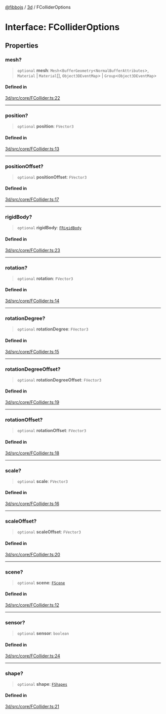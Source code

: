 [@fibbojs](/api/index) / [3d](/api/3d) / FColliderOptions

# Interface: FColliderOptions

## Properties

### mesh?

> `optional` **mesh**: `Mesh`\<`BufferGeometry`\<`NormalBufferAttributes`\>, `Material` \| `Material`[], `Object3DEventMap`\> \| `Group`\<`Object3DEventMap`\>

#### Defined in

[3d/src/core/FCollider.ts:22](https://github.com/fibbojs/fibbo/blob/a8d7b4720cdb2648ddcb2159cdc3e3671c6aee98/packages/3d/src/core/FCollider.ts#L22)

***

### position?

> `optional` **position**: `FVector3`

#### Defined in

[3d/src/core/FCollider.ts:13](https://github.com/fibbojs/fibbo/blob/a8d7b4720cdb2648ddcb2159cdc3e3671c6aee98/packages/3d/src/core/FCollider.ts#L13)

***

### positionOffset?

> `optional` **positionOffset**: `FVector3`

#### Defined in

[3d/src/core/FCollider.ts:17](https://github.com/fibbojs/fibbo/blob/a8d7b4720cdb2648ddcb2159cdc3e3671c6aee98/packages/3d/src/core/FCollider.ts#L17)

***

### rigidBody?

> `optional` **rigidBody**: [`FRigidBody`](../classes/FRigidBody.md)

#### Defined in

[3d/src/core/FCollider.ts:23](https://github.com/fibbojs/fibbo/blob/a8d7b4720cdb2648ddcb2159cdc3e3671c6aee98/packages/3d/src/core/FCollider.ts#L23)

***

### rotation?

> `optional` **rotation**: `FVector3`

#### Defined in

[3d/src/core/FCollider.ts:14](https://github.com/fibbojs/fibbo/blob/a8d7b4720cdb2648ddcb2159cdc3e3671c6aee98/packages/3d/src/core/FCollider.ts#L14)

***

### rotationDegree?

> `optional` **rotationDegree**: `FVector3`

#### Defined in

[3d/src/core/FCollider.ts:15](https://github.com/fibbojs/fibbo/blob/a8d7b4720cdb2648ddcb2159cdc3e3671c6aee98/packages/3d/src/core/FCollider.ts#L15)

***

### rotationDegreeOffset?

> `optional` **rotationDegreeOffset**: `FVector3`

#### Defined in

[3d/src/core/FCollider.ts:19](https://github.com/fibbojs/fibbo/blob/a8d7b4720cdb2648ddcb2159cdc3e3671c6aee98/packages/3d/src/core/FCollider.ts#L19)

***

### rotationOffset?

> `optional` **rotationOffset**: `FVector3`

#### Defined in

[3d/src/core/FCollider.ts:18](https://github.com/fibbojs/fibbo/blob/a8d7b4720cdb2648ddcb2159cdc3e3671c6aee98/packages/3d/src/core/FCollider.ts#L18)

***

### scale?

> `optional` **scale**: `FVector3`

#### Defined in

[3d/src/core/FCollider.ts:16](https://github.com/fibbojs/fibbo/blob/a8d7b4720cdb2648ddcb2159cdc3e3671c6aee98/packages/3d/src/core/FCollider.ts#L16)

***

### scaleOffset?

> `optional` **scaleOffset**: `FVector3`

#### Defined in

[3d/src/core/FCollider.ts:20](https://github.com/fibbojs/fibbo/blob/a8d7b4720cdb2648ddcb2159cdc3e3671c6aee98/packages/3d/src/core/FCollider.ts#L20)

***

### scene?

> `optional` **scene**: [`FScene`](../classes/FScene.md)

#### Defined in

[3d/src/core/FCollider.ts:12](https://github.com/fibbojs/fibbo/blob/a8d7b4720cdb2648ddcb2159cdc3e3671c6aee98/packages/3d/src/core/FCollider.ts#L12)

***

### sensor?

> `optional` **sensor**: `boolean`

#### Defined in

[3d/src/core/FCollider.ts:24](https://github.com/fibbojs/fibbo/blob/a8d7b4720cdb2648ddcb2159cdc3e3671c6aee98/packages/3d/src/core/FCollider.ts#L24)

***

### shape?

> `optional` **shape**: [`FShapes`](../enumerations/FShapes.md)

#### Defined in

[3d/src/core/FCollider.ts:21](https://github.com/fibbojs/fibbo/blob/a8d7b4720cdb2648ddcb2159cdc3e3671c6aee98/packages/3d/src/core/FCollider.ts#L21)
